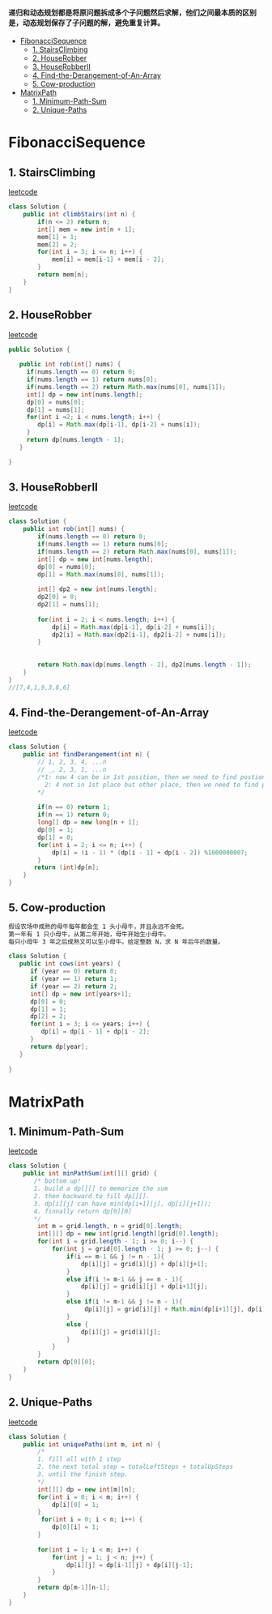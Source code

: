 #### 递归和动态规划都是将原问题拆成多个子问题然后求解，他们之间最本质的区别是，动态规划保存了子问题的解，避免重复计算。
<!-- GFM-TOC -->
* [FibonacciSequence](#FibonacciSequence)
    * [1. StairsClimbing](#1-StairsClimbing)
    * [2. HouseRobber](#2-HouseRobber)
    * [3. HouseRobberII](#3-HouseRobberII)
    * [4. Find-the-Derangement-of-An-Array](#4-Find-the-Derangement-of-An-Array)
    * [5. Cow-production](#5-Cow-production)
* [MatrixPath](#MatrixPath)
    * [1. Minimum-Path-Sum](#1-Minimum-Path-Sum)
    * [2. Unique-Paths](#2-Unique-Paths)




<!-- GFM-TOC -->

# FibonacciSequence

## 1. StairsClimbing
[leetcode](https://leetcode.com/problems/climbing-stairs/)
```java
class Solution {
    public int climbStairs(int n) {
        if(n <= 2) return n;
        int[] mem = new int[n + 1];
        mem[1] = 1;
        mem[2] = 2;
        for(int i = 3; i <= n; i++) {
            mem[i] = mem[i-1] + mem[i - 2];
        }
        return mem[n];
    }
}
```
## 2. HouseRobber
[leetcode](https://leetcode.com/problems/house-robber/description/)
```java
public Solution {
  
   public int rob(int[] nums) {
     if(nums.length == 0) return 0;
     if(nums.length == 1) return nums[0];
     if(nums.length == 2) return Math.max(nums[0], nums[1]);
     int[] dp = new int[nums.length];
     dp[0] = nums[0];
     dp[1] = nums[1];
     for(int i =2; i < nums.length; i++) {
        dp[i] = Math.max(dp[i-1], dp[i-2] + nums[i]);
     }
     return dp[nums.length - 1];
   }

}
```
## 3. HouseRobberII
[leetcode](https://leetcode.com/problems/house-robber-ii/description/)
```java
class Solution {
    public int rob(int[] nums) {
        if(nums.length == 0) return 0;
        if(nums.length == 1) return nums[0];
        if(nums.length == 2) return Math.max(nums[0], nums[1]);
        int[] dp = new int[nums.length];
        dp[0] = nums[0];
        dp[1] = Math.max(nums[0], nums[1]);
        
        int[] dp2 = new int[nums.length];
        dp2[0] = 0;
        dp2[1] = nums[1];
        
        for(int i = 2; i < nums.length; i++) {
            dp[i] = Math.max(dp[i-1], dp[i-2] + nums[i]);
            dp2[i] = Math.max(dp2[i-1], dp2[i-2] + nums[i]);
        }
        
       
        return Math.max(dp[nums.length - 2], dp2[nums.length - 1]);
    }
}
//[7,4,1,9,3,8,6]
```
## 4. Find-the-Derangement-of-An-Array
[leetcode](https://leetcode.com/problems/find-the-derangement-of-an-array/)
```java
class Solution {
    public int findDerangement(int n) {
        // 1, 2, 3, 4, ...n
        // _, 2, 3, 1, ...n
        /*1: now 4 can be in 1st position, then we need to find postions for rest of n-2 nums.
          2: 4 not in 1st place but other place, then we need to find pos for rest of n-1(except 1)
        */
        
        if(n == 0) return 1;
        if(n == 1) return 0;
        long[] dp = new long[n + 1];
        dp[0] = 1;
        dp[1] = 0;
        for(int i = 2; i <= n; i++) {
            dp[i] = (i - 1) * (dp[i - 1] + dp[i - 2]) %1000000007;    
        }
       return (int)dp[n];
    }
}
```
## 5. Cow-production
```html
假设农场中成熟的母牛每年都会生 1 头小母牛，并且永远不会死。
第一年有 1 只小母牛，从第二年开始，母牛开始生小母牛。
每只小母牛 3 年之后成熟又可以生小母牛。给定整数 N，求 N 年后牛的数量。
```
```java
class Solution {
   public int cows(int years) {
      if (year == 0) return 0;
      if (year == 1) return 1;
      if (year == 2) return 2;
      int[] dp = new int[years+1];
      dp[0] = 0;
      dp[1] = 1;
      dp[2] = 2;
      for(int i = 3; i <= years; i++) {
         dp[i] = dp[i - 1] + dp[i - 2];
      }
      return dp[year];
   }
 
}
```
# MatrixPath

## 1. Minimum-Path-Sum
[leetcode](https://leetcode.com/problems/minimum-path-sum/description/)
```java
class Solution {
    public int minPathSum(int[][] grid) {
       /* bottom up!  
       1. build a dp[][] to memorize the sum
       2. then backward to fill dp[][].
       3. dp[i][j] can have min(dp[i+1][j], dp[i][j+1]);
       4. finnally return dp[0][0]
       */
        int m = grid.length, n = grid[0].length;
        int[][] dp = new int[grid.length][grid[0].length];
        for(int i = grid.length - 1; i >= 0; i--) {
            for(int j = grid[0].length - 1; j >= 0; j--) {
                if(i == m-1 && j != n - 1){
                    dp[i][j] = grid[i][j] + dp[i][j+1];
                }
                else if(i != m-1 && j == n - 1){
                    dp[i][j] = grid[i][j] + dp[i+1][j];
                }
                else if(i != m-1 && j != n - 1){
                     dp[i][j] = grid[i][j] + Math.min(dp[i+1][j], dp[i][j+1]); 
                }
                else {
                    dp[i][j] = grid[i][j];
                }
            }
        }
        return dp[0][0];
    }
}
```
## 2. Unique-Paths
[leetcode](https://leetcode.com/problems/unique-paths/)
```java
class Solution {
    public int uniquePaths(int m, int n) {
        /*
        1. fill all with 1 step
        2. the next total step = totalLeftSteps + totalUpSteps
        3. until the finish step.
        */
        int[][] dp = new int[m][n];
        for(int i = 0; i < m; i++) {
            dp[i][0] = 1;
        }
         for(int i = 0; i < n; i++) {
            dp[0][i] = 1;
        }
        
        for(int i = 1; i < m; i++) {
            for(int j = 1; j < n; j++) {
                dp[i][j] = dp[i-1][j] + dp[i][j-1];
            }
        }
        return dp[m-1][n-1];
    }
}
```

